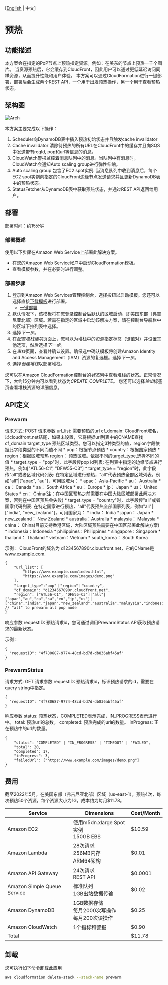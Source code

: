 [[English](./README.md) | 中文]

# 预热

## 功能描述

本方案会在指定的PoP节点上预热指定资源。例如：在美东的节点上预热一千个图片。
当资源预热后，它会缓存到CloudFront，因此用户可以通过更低延迟访问同样资源，从而提升性能和用户体验。
本方案可以通过CloudFormation进行一键部署，部署后会生成两个REST API，一个用于出发预热操作，另一个用于查看预热状态。

## 架构图

![Arch](./image/PrewarmAPI-arch.png)

本方案主要完成以下操作：

1. Scheduler向DynamoDB表中插入预热初始状态并且触发cache invalidator
2. Cache invalidator 清除待预热的所有URL在CloudFront中的缓存并且向SQS中发送带有reqId, pop和url等信息的消息。
3. CloudWatch警报监控着消息队列中的消息。当队列中有消息时，CloudWatch会通知Auto scaling group进行弹性伸缩。
4. Auto scaling group 包含了EC2 spot实例. 当消息队列中收到消息后，每个EC2 spot实例向指定的CloudFront边缘节点发送请求并且更新DynamoDB表中的预热状态。 
5. StatusFetcher从DynamoDB表中获取预热状态，并通过REST API返回给用户。


## 部署

部署时间：约15分钟

### 部署概述

使用以下步骤在Amazon Web Service上部署此解决方案。

* 在您的Amazon Web Service帐户中启动CloudFormation模板。
* 查看模板参数，并在必要时进行调整。

### 部署步骤

1. 登录到Amazon Web Services管理控制台，选择按钮以启动模板。您还可以选择直接[下载模板](https://aws-cloudfront-extensions-cff.s3.amazonaws.com/asset/prewarm/latest/PrewarmStack.template.json)进行部署。
    * [一键部署](https://console.aws.amazon.com/cloudformation/home?region=us-east-1#/stacks/new?stackName=Prewarm&templateURL=https://aws-cloudfront-extensions-cff.s3.amazonaws.com/asset/prewarm/latest/PrewarmStack.template.json)
2. 默认情况下，该模板将在您登录控制台后默认的区域启动，即美国东部（弗吉尼亚北部）区域。若需在指定的区域中启动该解决方案，请在控制台导航栏中的区域下拉列表中选择。
3. 选择*下一步*。
4. 在*配置堆栈选项*页面上，您可以为堆栈中的资源指定标签（键值对）并设置其他选项，然后选择*下一步*。
5. 在*审核*页面，查看并确认设置。确保选中确认模板将创建Amazon Identity and Access Management（IAM）资源的复选框。选择*下一步*。
6. 选择*创建堆栈*以部署堆栈。

您可以在Amazon CloudFormation控制台的*状态*列中查看堆栈的状态。正常情况下，大约15分钟内可以看到状态为*CREATE_COMPLETE*。
您还可以选择*输出*标签页查看堆栈资源的详细信息。

## API定义

### Prewarm

请求方式: POST
请求参数
url_list: 需要预热的url
cf_domain: CloudFront域名，以cloudfront.net结尾，如果未设置，它将根据url列表中的CNAME查找cf_domain
target_type 预热区域类型。您可以指定3种类型的值，region字段依据此字段类型的不同而值不同
    * pop：根据节点预热
    * country：根据国家预热
    * region：根据区域预热
region： 预热区域。依据不同的target_type,选择不同的值
    * target_type = "pop"时，此字段传pop id列表: 在列表中指定的边缘节点进行预热，例如["ATL56-C1", "DFW55-C3"]
    * target_type = "region"时，此字段传"all"或者区域代码列表: 在特定区域进行预热，"all"代表预热全部区域列表，例如"all"|["apac", "au"]，可用区域为：
      * apac： Asia-Pacific
      * au： Australia
      * ca： Canada
      * sa： South Africa
      * eu： Europe
      * jp： Japan
      * us： United States
      * cn： China(注：在中国区预热之前需要在中国大陆区域部署此解决方案，否则在中国区预热会失败)
    * target_type = "country"时，此字段传"all"或者国家代码列表: 在特定国家进行预热，"all"代表预热全部国家列表，例如"all"|["india", "new_zealand"]，可用国家为：
      * india： India
      * japan： Japan
      * new_zealand： New Zealand
      * australia：Australia
      * malaysia： Malaysia
      * china： China(目前支持香港区域，大陆区域预热需要在中国区部署此解决方案)
      * indonesia：Indonesia
      * philippines：Philippines
      * singapore：Singapore
      * thailand： Thailand
      * vietnam：Vietnam
      * south_korea： South Korea

示例：
CloudFront的域名为 d1234567890r.cloudfront.net，它的CName是 www.example.com.

```
{
    "url_list": [
        "https://www.example.com/index.html",
        "https://www.example.com/images/demo.png"
    ],
    "target_type":"pop"｜"region"｜"country",
    "cf_domain": "d1234567890r.cloudfront.net",
    "region": ["ATL56-C1", "DFW55-C3"]|"all"|["apac","au","ca","sa","eu","jp","us"]|["china","india","japan","new_zealand","australia","malaysia","indonesia","philippines","singapore","thailand","vietnam","south_korea"] // "all" to prewarm all pop node
}
```

响应参数
requestID: 预热请求id，您可通过调用PrewarmStatus API获取预热请求的最新状态。

示例：

```
{
  "requestID": "4f780687-9774-48cd-bd7d-db836abf45af"
}
```

### PrewarmStatus

请求方式: GET
请求参数
requestID: 预热请求id，标识预热请求的id，需要在query string中指定。

```
{
  "requestID": "4f780687-9774-48cd-bd7d-db836abf45af"
}
```

响应参数
status: 预热状态，COMPLETED表示完成，IN_PROGRESS表示进行中。
total: 预热url的总数。
completed: 预热完成的url的数量。
inProgress: 正在预热中的url的数量。

```
{
    "status": "COMPLETED" | "IN_PROGRESS" | "TIMEOUT" | "FAILED",
    "total": 20,
    "completed": 17,
    "inProgress": 3,
    "failedUrl": ["https://www.example.com/images/demo.png"]
}
```



## 费用
截至2022年5月，在美国东部（弗吉尼亚北部）区域（us-east-1），预热4次，每次预热50个资源，每个资源大小为1G，成本约为每月$11.78。

|  Service  | Dimensions | Cost/Month | 
|  ----  | ----  | ----  |  
| Amazon EC2 | 使用m5dn.xlarge Spot实例<br>150GB EBS | $10.59 |
| Amazon Lambda | 28次请求<br>256MB内存<br>ARM64架构 | $0.01 |
| Amazon API Gateway | 24次请求<br>REST API | $0.0001 |
| Amazon Simple Queue Service | 标准队列<br>1GB出站数据传输 | $0.02 |
| Amazon DynamoDB | 1GB数据存储<br>每月2000次写操作<br>每月200次读操作 | $0.25 |
| Amazon CloudWatch | 1个指标和警报 | $0.90 |
| Total |  | $11.78 |

## 卸载

您可执行如下命令卸载此应用

```bash
aws cloudformation delete-stack --stack-name prewarm
```

